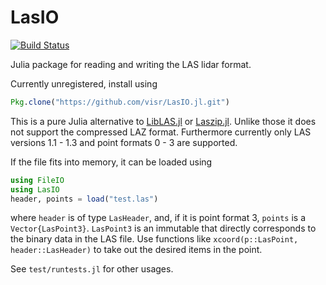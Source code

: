 # LasIO

[![Build Status](https://travis-ci.org/visr/LasIO.jl.svg?branch=master)](https://travis-ci.org/visr/LasIO.jl)

Julia package for reading and writing the LAS lidar format.

Currently unregistered, install using
```julia
Pkg.clone("https://github.com/visr/LasIO.jl.git")
```

This is a pure Julia alternative to [LibLAS.jl](https://github.com/visr/LibLAS.jl) or [Laszip.jl](https://github.com/joa-quim/Laszip.jl). Unlike those it does not support the compressed LAZ format. Furthermore currently only LAS versions 1.1 - 1.3 and point formats 0 - 3 are supported.

If the file fits into memory, it can be loaded using

```julia
using FileIO
using LasIO
header, points = load("test.las")
```

where `header` is of type `LasHeader`, and, if it is point format 3, `points` is a `Vector{LasPoint3}`. `LasPoint3` is an immutable that directly corresponds to the binary data in the LAS file. Use functions like `xcoord(p::LasPoint, header::LasHeader)` to take out the desired items in the point.

See `test/runtests.jl` for other usages.
